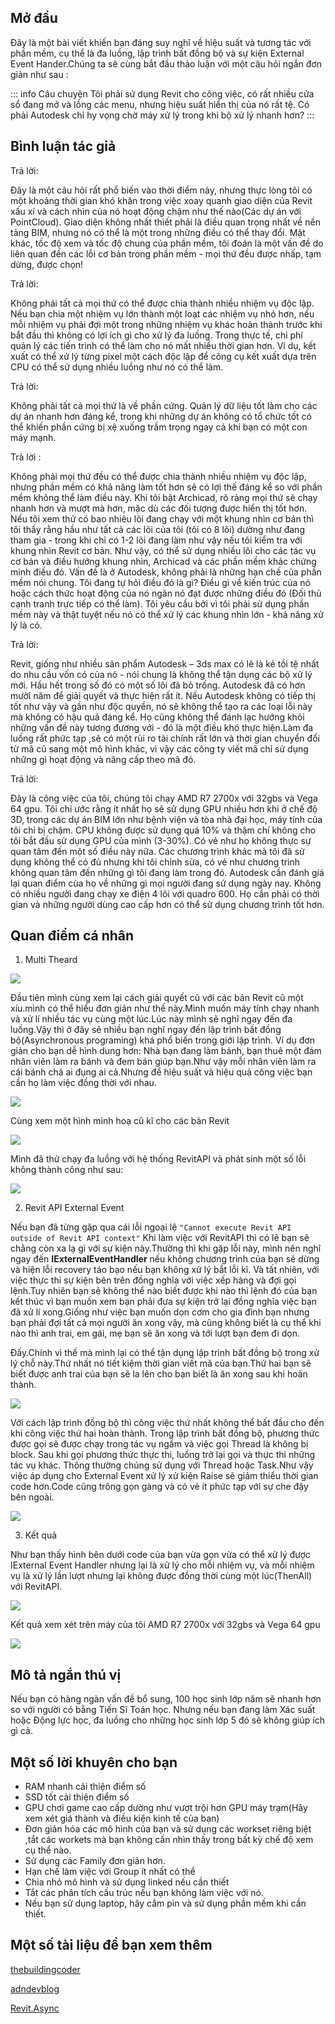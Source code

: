 ## Mở đầu

Đây là một bài viết khiến bạn đáng suy nghĩ về hiệu suất và tương tác với phần mềm, cụ thể là đa luồng, lập trình bất đồng bộ và sự kiện External Event Hander.Chúng ta sẽ cùng bắt đầu thảo luận với một câu hỏi ngắn đơn giản như sau : 

::: info Câu chuyện
Tôi phải sử dụng Revit cho công việc, có rất nhiều cửa sổ đang mở và lồng các menu, nhưng hiệu suất hiển thị của nó rất tệ. Có phải Autodesk chỉ hy vọng chờ máy xử lý trong khi bộ xử lý nhanh hơn?
:::
## Bình luận tác giả

Trả lời: 

Đây là một câu hỏi rất phổ biến vào thời điểm này, nhưng thực lòng tôi có một khoảng thời gian khó khăn trong việc xoay quanh giao diện của Revit xấu xí và cách nhìn của nó hoạt động chậm như thế nào(Các dự án với PointCloud). Giao diện không nhất thiết phải là điều quan trọng nhất về nền tảng BIM, nhưng nó có thể là một trong những điều có thể thay đổi. Mặt khác, tốc độ xem và tốc độ chung của phần mềm, tôi đoán là một vấn đề do liên quan đến các lỗi cơ bản trong phần mềm - mọi thứ đều được nhấp, tạm dừng, được chọn!

Trả lời:

Không phải tất cả mọi thứ có thể được chia thành nhiều nhiệm vụ độc lập. Nếu bạn chia một nhiệm vụ lớn thành một loạt các nhiệm vụ nhỏ hơn, nếu mỗi nhiệm vụ phải đợi một trong những nhiệm vụ khác hoàn thành trước khi bắt đầu thì không có lợi ích gì cho xử lý đa luồng. Trong thực tế, chi phí quản lý các tiến trình có thể làm cho nó mất nhiều thời gian hơn. Ví dụ, kết xuất có thể xử lý từng pixel một cách độc lập để công cụ kết xuất dựa trên CPU có thể sử dụng nhiều luồng như nó có thể làm.

Trả lời: 

Không phải tất cả mọi thứ là về phần cứng. Quản lý dữ liệu tốt làm cho các dự án nhanh hơn đáng kể, trong khi những dự án không có tổ chức tốt có thể khiến phần cứng bị xệ xuống trầm trọng ngay cả khi bạn có một con máy mạnh.

Trả lời :

Không phải mọi thứ đều có thể được chia thành nhiều nhiệm vụ độc lập, nhưng phần mềm có khả năng làm tốt hơn sẽ có lợi thế đáng kể so với phần mềm không thể làm điều này. Khi tôi bật Archicad, rõ ràng mọi thứ sẽ chạy nhanh hơn và mượt mà hơn, mặc dù các đối tượng được hiển thị tốt hơn. Nếu tôi xem thử có bao nhiêu lõi đang chạy với một khung nhìn cơ bản thì tôi thấy rằng hầu như tất cả các lõi của tôi (tôi có 8 lõi) dường như đang tham gia - trong khi chỉ có 1-2 lõi đang làm như vậy nếu tôi kiểm tra với khung nhìn Revit cơ bản. Như vậy, có thể sử dụng nhiều lõi cho các tác vụ cơ bản và điều hướng khung nhìn, Archicad và các phần mềm khác chứng minh điều đó. Vấn đề là ở Autodesk, không phải là những hạn chế của phần mềm nói chung. Tôi đang tự hỏi điều đó là gì? Điều gì về kiến trúc của nó hoặc cách thức hoạt động của nó ngăn nó đạt được những điều đó (Đối thủ cạnh tranh trực tiếp có thể làm). Tôi yêu cầu bởi vì tôi phải sử dụng phần mềm này và thật tuyệt nếu nó có thể xử lý các khung nhìn lớn - khả năng xử lý là có.

Trả lời:

Revit, giống như nhiều sản phẩm Autodesk – 3ds max có lẽ là kẻ tồi tệ nhất do nhu cầu vốn có của nó - nói chung là không thể tận dụng các bộ xử lý mới. Hầu hết trong số đó có một số lõi đã bỏ trống. Autodesk đã có hơn mười năm để giải quyết và thực hiện rất ít. Nếu Autodesk không có tiếp thị tốt như vậy và gần như độc quyền, nó sẽ không thể tạo ra các loại lỗi này mà không có hậu quả đáng kể. Họ cũng không thể đánh lạc hướng khỏi những vấn đề này tương đương với - đó là một điều khó thực hiện.Làm đa luồng rất phức tạp ,sẽ có một rủi ro tài chính rất lớn và thời gian chuyển đổi từ mã cũ sang một mô hình khác, vì vậy các công ty viết mã chỉ sử dụng những gì hoạt động và nâng cấp theo mã đó.

Trả lời:

Đây là công việc của tôi, chúng tôi chạy AMD R7 2700x với 32gbs và Vega 64 gpu. Tôi chỉ ước rằng ít nhất họ sẽ sử dụng GPU nhiều hơn khi ở chế độ 3D, trong các dự án BIM lớn như bệnh viện và tòa nhà đại học, máy tính của tôi chỉ bị chậm. CPU không được sử dụng quá 10% và thậm chí không cho tôi bắt đầu sử dụng GPU của mình (3-30%). Có vẻ như họ không thực sự quan tâm đến một số điều này nữa. Các chương trình khác mà tôi đã sử dụng không thể có đủ nhưng khi tôi chỉnh sửa, có vẻ như chương trình không quan tâm đến những gì tôi đang làm trong đó. Autodesk cần đánh giá lại quan điểm của họ về những gì mọi người đang sử dụng ngày nay. Không có nhiều người đang chạy xe điện 4 lõi với quadro 600. Họ cần phải có thời gian và những người dùng cao cấp hơn có thể sử dụng chương trình tốt hơn.

## Quan điểm cá nhân

1. Multi Theard

![](pic/110942783_10223053657276715_5563518296154454760_n.jpg)

Đầu tiên mình cùng xem lại cách giải quyết cũ với các bản Revit cũ một xíu.mình có thể hiểu đơn giản như thế này.Mình muốn máy tính chạy nhanh và xử lí nhiều tác vụ cùng một lúc.Lúc này mình sẽ nghĩ ngay đến đa luồng.Vậy thì ở đây sẽ nhiều bạn nghĩ ngay đến lập trình bất đồng bộ(Asynchronous programing) khá phổ biến trong giới lập trình.
Ví dụ đơn giản cho bạn dễ hình dung hơn: Nhà bạn đang làm bánh, bạn thuê một đám nhân viên làm ra bánh và đem bán giúp bạn.Như vậy mỗi nhân viên làm ra cái bánh chả ai đụng ai cả.Nhưng để hiệu suất và hiệu quả công việc bạn cần họ làm việc đồng thời với nhau.

![](pic/6293ad14-e0e0-4553-9b97-11bb2a394404.png)

Cùng xem một hình minh hoạ cũ kĩ cho các bản Revit

![](pic/_PH_df826693-6ca7-4f5a-9ef1-9490c5c17544.png)

Mình đã thử chạy đa luồng với hệ thống RevitAPI và phát sinh một số lỗi không thành công như sau:

![](pic/picturemessage_tyxcvrdz.xyj.png)

2.  Revit API External Event

Nếu bạn đã từng gặp qua cái lỗi ngoại lệ `"Cannot execute Revit API outside of Revit API context"` Khi làm việc với RevitAPI thì có lẽ bạn sẽ chằng còn xa lạ gì với sự kiện này.Thường thì khi gặp lỗi này, mình nên nghĩ ngay đến **IExternalEventHandler** nếu không chương trình của bạn sẽ dừng và hiện lỗi recovery táo bạo nếu bạn không xử lý bắt lỗi kĩ.
Và tất nhiên, với việc thực thi sự kiện bên trên đồng nghĩa với việc xếp hàng và đợi gọi lệnh.Tuy nhiên bạn sẽ không thể nào biết được khi nào thì lệnh đó của bạn kết thúc vì bạn muốn xem bạn phải đưa sự kiện trở lại đồng nghĩa việc bạn đã xử lí xong.Giống như việc bạn muốn dọn cơm cho gia đình bạn nhưng bạn phải đợi tất cả mọi người ăn xong vậy, mà cũng không biết là cụ thể khi nào thì anh trai, em gái, mẹ bạn sẽ ăn xong và tới lượt bạn đem đi dọn.

Đấy.Chính vì thế mà mình lại có thể tận dụng lập trình bất đồng bộ trong xử lý chỗ này.Thứ nhất nó tiết kiệm thời gian viết mã của bạn.Thứ hai bạn sẽ biết được anh trai của bạn sẽ la lên cho bạn biết là ăn xong sau khi hoàn thành.

![](pic/RevitExternalEvent.png)

Với cách lập trình đồng bộ thì công việc thứ nhất không thể bất đầu cho đến khi công việc thứ hai hoàn thành. Trong lập trình bất đồng bộ, phương thức được gọi sẽ được chạy trong tác vụ ngầm và việc gọi Thread là không bị block. Sau khi gọi phương thức thực thi, luồng trở lại gọi và thực thi những tác vụ khác. Thông thường chúng sử dụng với Thread hoặc Task.Như vậy việc áp dụng cho External Event xử lý xử kiện Raise sẽ giảm thiểu thời gian code hơn.Code cũng trông gọn gàng và có vẻ ít phức tạp với sự che đậy bên ngoài.

![](pic/Revit.Async.png)

3.  Kết quả 

Như bạn thấy hình bên dưới code của bạn vừa gọn vừa có thể xử lý được IExternal Event Handler nhưng lại là xử lý cho mỗi nhiệm vụ, và mỗi nhiệm vụ là xử lý lần lượt nhưng lại không được đồng thời cùng một lúc(ThenAll) với RevitAPI.

![](pic/110645800_10223053656676700_2795706206539346203_n.jpg)

Kết quả xem xét trên máy của tôi  AMD R7 2700x với 32gbs và Vega 64 gpu

![](pic/110156947_10223053657956732_8629022943755004727_n.jpg)

## Mô tả ngắn thú vị

Nếu bạn có hàng ngàn vấn đề bổ sung, 100 học sinh lớp năm sẽ nhanh hơn so với người có bằng Tiến Sĩ Toán học. Nhưng nếu bạn đang làm Xác suất hoặc Động lực học, đa luồng cho những học sinh lớp 5 đó sẽ không giúp ích gì cả.


## Một số lời khuyên cho bạn

- RAM nhanh cải thiện điểm số
- SSD tốt cải thiện điểm số
- GPU chơi game cao cấp dường như vượt trội hơn GPU máy trạm(Hãy xem xét giá thành và điều kiện kinh tế của bạn)
- Đơn giản hóa các mô hình của bạn và sử dụng các workset riêng biệt ,tắt các workets mà bạn không cần nhìn thấy trong bất kỳ chế độ xem cụ thể nào.
- Sử dụng các Family đơn giản hơn.
- Hạn chế làm việc với Group ít nhất có thể
- Chia nhỏ mô hình và sử dụng linked nếu cần thiết
- Tắt các phân tích cấu trúc nếu bạn không làm việc với nó.
- Nếu bạn sử dụng laptop, hãy cắm pin và sử dụng phần mềm khi cần thiết.

## Một số tài liệu để bạn xem thêm 

<a href="https://thebuildingcoder.typepad.com/blog/2012/11/drive-revit-through-a-wcf-service.html" target="_blank">thebuildingcoder</a>

<a href="https://adndevblog.typepad.com/aec/2012/06/multi-threading-with-revit.html" target="_blank">adndevblog</a> 

<a href="https://github.com/KennanChan/Revit.Async" target="_blank">Revit.Async</a>   